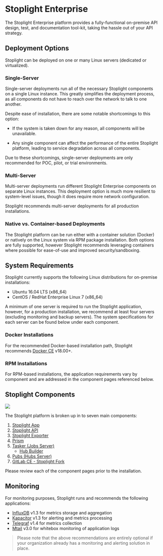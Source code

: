 # Stoplight Enterprise

The Stoplight Enterprise platform provides a fully-functional on-premise API
design, test, and documentation tool-kit, taking the hassle out of your API
strategy.

## Deployment Options

Stoplight can be deployed on one or many Linux servers (dedicated or
virtualized).

### Single-Server

Single-server deployments run all of the necessary Stoplight components on a
single Linux instance. This greatly simplifies the deployment process, as all
components do not have to reach over the network to talk to one another.

Despite ease of installation, there are some notable shortcomings to this
option:

* If the system is taken down for any reason, all components will be
  unavailable.

* Any single component can affect the performance of the entire Stoplight
  platform, leading to service degradation across all components.

Due to these shortcomings, single-server deployments are only recommended for
POC, pilot, or trial environments.

### Multi-Server

Multi-server deployments run different Stoplight Enterprise components on
separate Linux instances. This deployment option is much more resilient to
system-level issues, though it does require more network configuration.

Stoplight recommends multi-server deployments for all production installations.

### Native vs. Container-based Deployments

The Stoplight platform can be run either with a container solution (Docker) or
natively on the Linux system via RPM package installation. Both options are
fully supported, however Stoplight recommends leveraging containers where
possible for ease-of-use and improved security/sandboxing.

## System Requirements

Stoplight currently supports the following Linux distributions for on-premise installations:

* Ubuntu 16.04 LTS (x86_64)
* CentOS / RedHat Enterprise Linux 7 (x86_64)

A minimum of one server is required to run the Stoplight application, however,
for a production installation, we recommend at least four servers (excluding
monitoring and backup servers). The system specifications for each server can be
found below under each component.

### Docker Installations

For the recommended Docker-based installation path, Stoplight recommends [Docker
CE](https://www.docker.com/) v18.00+.

### RPM Installations

For RPM-based installations, the application requirements vary by component and
are addressed in the component pages referenced below.

## Stoplight Components

![](https://s3.amazonaws.com/user-content.stoplight.io/1564/1520952929100)

The Stoplight platform is broken up in to seven main components:

1.  [Stoplight App](/enterprise/components/app)
2.  [Stoplight API](/enterprise/components/api)
3.  [Stoplight Exporter](/enterprise/components/exporter)
4.  [Prism](/enterprise/components/prism)
5.  [Tasker (Jobs Server)](/enterprise/components/tasker)
    * [Hub Builder](/enterprise/components/hub-builder)
6.  [Pubs (Hubs Server)](/enterprise/components/pubs)
7.  [GitLab CE - Stoplight Fork](/enterprise/components/gitlab)

Please review each of the component pages prior to the installation.

## Monitoring

For monitoring purposes, Stoplight runs and recommends the following
applications:

* [InfluxDB](https://www.influxdata.com/time-series-platform/influxdb/) v1.3
  for metrics storage and aggregation
* [Kapacitor](https://www.influxdata.com/time-series-platform/kapacitor/) v1.3
  for alerting and metrics processing
* [Telegraf](https://www.influxdata.com/time-series-platform/telegraf/) v1.4
  for metrics collection
* [Mtail](https://github.com/google/mtail) v3.0 for whitebox monitoring of
  application logs

> Please note that the above recommendations are entirely optional if your
> organization already has a monitoring and alerting solution in place.
